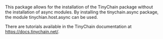 This package allows for the installation of the TinyChain package without the installation of async modules. By installing the tinychain.async package, the module tinychian.host.async can be used.

There are tutorials available in the TinyChain documentation at 
https://docs.tinychain.net/.
